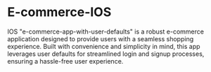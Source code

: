 # E-commerce-IOS
IOS "e-commerce-app-with-user-defaults" is a robust e-commerce application designed to provide users with a seamless shopping experience. Built with convenience and simplicity in mind, this app leverages user defaults for streamlined login and signup processes, ensuring a hassle-free user experience.
